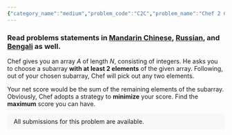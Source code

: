 ```yaml
---
{"category_name":"medium","problem_code":"C2C","problem_name":"Chef 2 Chef","problemComponents":{"constraints":"- $1 \\leq T \\leq 10^4$\n- $2 \\leq N \\leq 10^5$\n- $-10^9 \\leq A_i \\leq 10^9$\n- The sum of $N$ over all test cases doesn\u0027t exceed $3\\cdot10^5$\n","constraintsState":true,"subtasks":"- 30 points : $1 \\leq R \\leq 10000$\n- 70 points : $1 \\leq R \\leq 10^9$\n","subtasksState":false,"inputFormat":"- The first line of input contains $T$ denoting the number of test cases.  \nEach test case is as follows:  \n- The first line contains $N$ denoting the size of the array.  \n- The second line contains $N$ space-separated integers denoting the contents of the array $A$.","inputFormatState":true,"outputFormat":"For each test case, output a single integer denoting your **maximum** score.","outputFormatState":true,"sampleTestCases":{"0":{"id":1,"input":"5\n6\n6 -7 5 9 1 -1\n5\n-1 1 1 1 -1\n5\n1 2 3 4 5\n2\n1 2\n10\n-1 4 4 4 0 2 0 0 -1 2\n","output":"1\n1\n6\n0\n7\n","explanation":"**Test case $1$:** you choose subarray $[5, 9, 1]$, and Chef chooses elements $5$ and $9$. So your net score is $1$.\n\n**Test case $2$:** you choose subarray $[1, 1, 1]$, and Chef chooses elements $1$ and $1$. So your net score is $1$.\n\n**Test case $3$:** you choose subarray $[1, 2, 3, 4, 5]$, and Chef chooses elements $5$ and $4$. So your net score is $1 + 2 +3 = 6$.\n\n**Test case $4$:** you can only choose the subarray $[1, 2]$, and Chef chooses elements $1$ and $2$. So your net score is $0$ as no elements remain in your chosen subarray.","isDeleted":false}}},"video_editorial_url":"","languages_supported":{"0":"CPP14","1":"C","2":"JAVA","3":"PYTH 3.6","4":"CPP17","5":"PYTH","6":"PYP3","7":"CS2","8":"ADA","9":"PYPY","10":"TEXT","11":"PAS fpc","12":"NODEJS","13":"RUBY","14":"PHP","15":"GO","16":"HASK","17":"TCL","18":"PERL","19":"SCALA","20":"LUA","21":"kotlin","22":"BASH","23":"JS","24":"LISP sbcl","25":"rust","26":"PAS gpc","27":"BF","28":"CLOJ","29":"R","30":"D","31":"CAML","32":"FORT","33":"ASM","34":"swift","35":"FS","36":"WSPC","37":"LISP clisp","38":"SQL","39":"SCM guile","40":"PERL6","41":"ERL","42":"CLPS","43":"ICK","44":"NICE","45":"PRLG","46":"ICON","47":"COB","48":"SCM chicken","49":"PIKE","50":"SCM qobi","51":"ST","52":"SQLQ","53":"NEM"},"max_timelimit":1,"source_sizelimit":50000,"problem_author":"watch24hrs","problem_tester":"","date_added":"15-08-2021","tags":{"0":"binary","1":"cook132","2":"medium","3":"segment","4":"stack","5":"watch24hrs"},"problem_difficulty_level":"Unavailable","best_tag":"Binary Search","editorial_url":"https://discuss.codechef.com/problems/C2C","time":{"view_start_date":1629658804,"submit_start_date":1629658804,"visible_start_date":1629658804,"end_date":1735669800},"is_direct_submittable":false,"problemDiscussURL":"https://discuss.codechef.com/search?q=C2C","is_proctored":false,"visitedContests":{},"layout":"problem"}
---
```

### Read problems statements in [Mandarin Chinese](https://www.codechef.com/download/translated/COOK132/mandarin/C2C.pdf), [Russian](https://www.codechef.com/download/translated/COOK132/russian/C2C.pdf), and [Bengali](https://www.codechef.com/download/translated/COOK132/bengali/C2C.pdf) as well.

Chef gives you an array $A$ of length $N$, consisting of integers. He asks you to choose a subarray **with at least 2 elements** of the given array. Following, out of your chosen subarray, Chef will pick out any two elements. 

Your net score would be the sum of the remaining elements of the subarray. Obviously, Chef adopts a strategy to **minimize** your score. Find the **maximum** score you can have.

<aside style='background: #f8f8f8;padding: 10px 15px;'><div>All submissions for this problem are available.</div></aside>